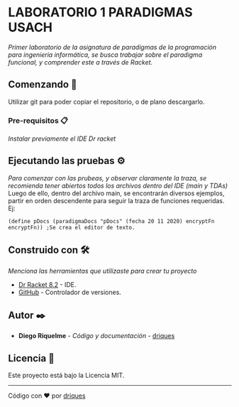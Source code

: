 # LABORATORIO 1 PARADIGMAS USACH

_Primer laboratorio de la asignatura de paradigmas de la programación para ingenieria informática, se busca trabajar sobre
el paradigma funcional, y comprender este a través de Racket._

## Comenzando 🚀

Utilizar git para poder copiar el repositorio, o de plano descargarlo.

### Pre-requisitos 📋

_Instalar previamente el IDE Dr racket_

## Ejecutando las pruebas ⚙️

_Para comenzar con las prubeas, y observar claramente la traza, se recomienda tener abiertos todos los archivos dentro del IDE (main y TDAs)_
Luego de ello, dentro del archivo main, se encontrarán diversos ejemplos, partir en orden descendente para seguir la traza de funciones requeridas.
Ej: 
```
(define pDocs (paradigmaDocs "pDocs" (fecha 20 11 2020) encryptFn encryptFn)) ;Se crea el editor de texto.
```

## Construido con 🛠️

_Menciona las herramientas que utilizaste para crear tu proyecto_

* [Dr Racket 8.2](https://racket-lang.org/) - IDE.
* [GitHub](https://github.com/) - Controlador de versiones.

## Autor ✒️
* **Diego Riquelme** - *Código y documentación* - [driques](#driques)

## Licencia 📄

Este proyecto está bajo la Licencia MIT.

---
Código con ❤️ por [driques](https://github.com/driques)
